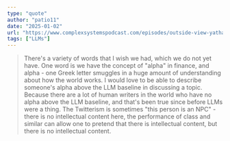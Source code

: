 ```yaml
---
type: "quote"
author: "patio11"
date: "2025-01-02"
url: "https://www.complexsystemspodcast.com/episodes/outside-view-yatharth/"
tags: ["LLMs"]
---
```


> There's a variety of words that I wish we had, which we do not yet have. One word is we have the concept of "alpha" in finance, and alpha - one Greek letter smuggles in a huge amount of understanding about how the world works. I would love to be able to describe someone's alpha above the LLM baseline in discussing a topic. Because there are a lot of human writers in the world who have no alpha above the LLM baseline, and that's been true since before LLMs were a thing. The Twitterism is sometimes "this person is an NPC" - there is no intellectual content here, the performance of class and similar can allow one to pretend that there is intellectual content, but there is no intellectual content.
